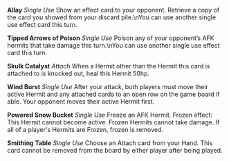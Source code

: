 **Allay** _Single Use_
Show an effect card to your opponent. Retrieve a copy of the card you showed from your discard pile.\nYou can use another single use effect card this turn.

**Tipped Arrows of Poison** _Single Use_
Poison any of your opponent’s AFK hermits that take damage this turn.\nYou can use another single use effect card this turn.

**Skulk Catalyst** _Attach_
When a Hermit other than the Hermit this card is attached to is knocked out, heal this Hermit 50hp.

**Wind Burst** _Single Use_
After your attack, both players must move their active Hermit and any attached cards to an open row on the game board if able.
Your opponent moves their active Hermit first.

**Powered Snow Bucket** _Single Use_
Freeze an AFK Hermit.
Frozen effect: This Hermit cannot become active. Frozen Hermits cannot take damage. If all of a player's Hermits are Frozen, frozen is removed.

**Smithing Table** _Single Use_
Choose an Attach card from your Hand. This card cannot be removed from the board by either player after being played.
